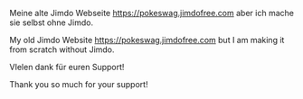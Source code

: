 Meine alte Jimdo Webseite https://pokeswag.jimdofree.com aber ich mache sie selbst ohne Jimdo.

My old Jimdo Website https://pokeswag.jimdofree.com but I am making it from scratch without Jimdo.

VIelen dank für euren Support!

Thank you so much for your support!
